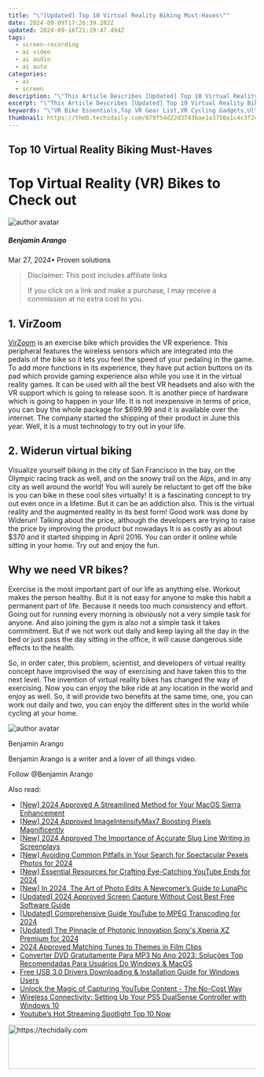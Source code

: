 ```yaml
---
title: "\"[Updated] Top 10 Virtual Reality Biking Must-Haves\""
date: 2024-09-09T17:26:39.282Z
updated: 2024-09-16T21:19:47.494Z
tags: 
  - screen-recording
  - ai video
  - ai audio
  - ai auto
categories: 
  - ai
  - screen
description: "\"This Article Describes [Updated] Top 10 Virtual Reality Biking Must-Haves\""
excerpt: "\"This Article Describes [Updated] Top 10 Virtual Reality Biking Must-Haves\""
keywords: "\"VR Bike Essentials,Top VR Gear List,VR Cycling Gadgets,Ultimate VR Riding Tools,Best VR Biking Accessories,Must-Have VR Bikes,VR Biking Equipment Guide\""
thumbnail: https://thmb.techidaily.com/079f54d22d3743bae1a3750a1c4c3f2c075ed5c9348a795f5c9562ae265ccb3d.jpg
---
```


## Top 10 Virtual Reality Biking Must-Haves

# Top Virtual Reality (VR) Bikes to Check out

![author avatar](https://images.wondershare.com/filmora/article-images/benjamin-arango-author.jpg)

##### Benjamin Arango

 Mar 27, 2024• Proven solutions

>  Disclaimer: This post includes affiliate links
>
>  If you click on a link and make a purchase, I may receive a commission at no extra cost to you.
>

## 1\. VirZoom

[VirZoom](https://virzoom.com/) is an exercise bike which provides the VR experience. This peripheral features the wireless sensors which are integrated into the pedals of the bike so it lets you feel the speed of your pedaling in the game. To add more functions in its experience, they have put action buttons on its pad which provide gaming experience also while you use it in the virtual reality games. It can be used with all the best VR headsets and also with the VR support which is going to release soon. It is another piece of hardware which is going to happen in your life. It is not inexpensive in terms of price, you can buy the whole package for $699.99 and it is available over the internet. The company started the shipping of their product in June this year. Well, it is a must technology to try out in your life.

## 2\. Widerun virtual biking

Visualize yourself biking in the city of San Francisco in the bay, on the Olympic racing track as well, and on the snowy trail on the Alps, and in any city as well around the world! You will surely be reluctant to get off the bike is you can bike in these cool sites virtually! It is a fascinating concept to try out even once in a lifetime. But it can be an addiction also. This is the virtual reality and the augmented reality in its best form! Good work was done by Widerun! Talking about the price, although the developers are trying to raise the price by improving the product but nowadays It is as costly as about $370 and it started shipping in April 2016\. You can order it online while sitting in your home. Try out and enjoy the fun.

## Why we need VR bikes?

Exercise is the most important part of our life as anything else. Workout makes the person healthy. But it is not easy for anyone to make this habit a permanent part of life. Because it needs too much consistency and effort. Going out for running every morning is obviously not a very simple task for anyone. And also joining the gym is also not a simple task it takes commitment. But if we not work out daily and keep laying all the day in the bed or just pass the day sitting in the office, it will cause dangerous side effects to the health.

So, in order cater, this problem, scientist, and developers of virtual reality concept have improvised the way of exercising and have taken this to the next level. The invention of virtual reality bikes has changed the way of exercising. Now you can enjoy the bike ride at any location in the world and enjoy as well. So, it will provide two benefits at the same time, one, you can work out daily and two, you can enjoy the different sites in the world while cycling at your home.

![author avatar](https://images.wondershare.com/filmora/article-images/benjamin-arango-author.jpg)

Benjamin Arango

Benjamin Arango is a writer and a lover of all things video.

Follow @Benjamin Arango


<ins class="adsbygoogle"
     style="display:block"
     data-ad-format="autorelaxed"
     data-ad-client="ca-pub-7571918770474297"
     data-ad-slot="1223367746"></ins>



<ins class="adsbygoogle"
     style="display:block"
     data-ad-client="ca-pub-7571918770474297"
     data-ad-slot="8358498916"
     data-ad-format="auto"
     data-full-width-responsive="true"></ins>


<span class="atpl-alsoreadstyle">Also read:</span>
<div><ul>
<li><a href="https://fox-links.techidaily.com/new-2024-approved-a-streamlined-method-for-your-macos-sierra-enhancement/"><u>[New] 2024 Approved A Streamlined Method for Your MacOS Sierra Enhancement</u></a></li>
<li><a href="https://fox-links.techidaily.com/new-2024-approved-imageintensifymax7-boosting-pixels-magnificently/"><u>[New] 2024 Approved ImageIntensifyMax7 Boosting Pixels Magnificently</u></a></li>
<li><a href="https://fox-links.techidaily.com/new-2024-approved-the-importance-of-accurate-slug-line-writing-in-screenplays/"><u>[New] 2024 Approved The Importance of Accurate Slug Line Writing in Screenplays</u></a></li>
<li><a href="https://fox-links.techidaily.com/new-avoiding-common-pitfalls-in-your-search-for-spectacular-pexels-photos-for-2024/"><u>[New] Avoiding Common Pitfalls in Your Search for Spectacular Pexels Photos for 2024</u></a></li>
<li><a href="https://youtube-zero.techidaily.com/ssential-resources-for-crafting-eye-catching-youtube-ends-for-2024/"><u>[New] Essential Resources for Crafting Eye-Catching YouTube Ends for 2024</u></a></li>
<li><a href="https://fox-links.techidaily.com/new-in-2024-the-art-of-photo-edits-a-newcomers-guide-to-lunapic/"><u>[New] In 2024, The Art of Photo Edits A Newcomer’s Guide to LunaPic</u></a></li>
<li><a href="https://screen-sharing-recording.techidaily.com/updated-2024-approved-screen-capture-without-cost-best-free-software-guide/"><u>[Updated] 2024 Approved Screen Capture Without Cost Best Free Software Guide</u></a></li>
<li><a href="https://fox-links.techidaily.com/updated-comprehensive-guide-youtube-to-mpeg-transcoding-for-2024/"><u>[Updated] Comprehensive Guide YouTube to MPEG Transcoding for 2024</u></a></li>
<li><a href="https://fox-links.techidaily.com/updated-the-pinnacle-of-photonic-innovation-sonys-xperia-xz-premium-for-2024/"><u>[Updated] The Pinnacle of Photonic Innovation Sony's Xperia XZ Premium for 2024</u></a></li>
<li><a href="https://extra-support.techidaily.com/2024-approved-matching-tunes-to-themes-in-film-clips/"><u>2024 Approved Matching Tunes to Themes in Film Clips</u></a></li>
<li><a href="https://techtrends.techidaily.com/converter-dvd-gratuitamente-para-mp3-no-ano-2023-solucoes-top-recomendadas-para-usuarios-do-windows-and-macos/"><u>Converter DVD Gratuitamente Para MP3 No Ano 2023: Soluções Top Recomendadas Para Usuários Do Windows & MacOS</u></a></li>
<li><a href="https://win-dash.techidaily.com/free-usb-30-drivers-downloading-and-installation-guide-for-windows-users/"><u>Free USB 3.0 Drivers Downloading & Installation Guide for Windows Users</u></a></li>
<li><a href="https://youtube-blog.techidaily.com/k-the-magic-of-capturing-youtube-content-the-no-cost-way/"><u>Unlock the Magic of Capturing YouTube Content - The No-Cost Way</u></a></li>
<li><a href="https://buynow-marvelous.techidaily.com/wireless-connectivity-setting-up-your-ps5-dualsense-controller-with-windows-10/"><u>Wireless Connectivity: Setting Up Your PS5 DualSense Controller with Windows 10</u></a></li>
<li><a href="https://youtube-tips.techidaily.com/bes-hot-streaming-spotlight-top-10-now/"><u>Youtube’s Hot Streaming Spotlight Top 10 Now</u></a></li>
</ul></div>

<!-- affiliate ads begin -->
<a href="https://ephamedtechinc.pxf.io/c/5597632/2137205/26400" target="_top" id="2137205">
  <img src="//a.impactradius-go.com/display-ad/26400-2137205" border="0" alt="https://techidaily.com" width="728" height="90"/>
</a>
<img height="0" width="0" src="https://ephamedtechinc.pxf.io/i/5597632/2137205/26400" style="position:absolute;visibility:hidden;" border="0" />
<!-- affiliate ads end -->

